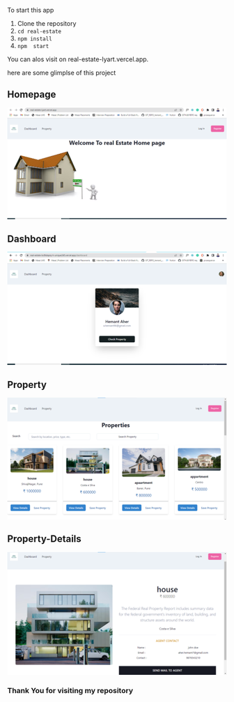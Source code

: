 To start this app 
1. Clone the repository
2. ``` cd real-estate ```
3. ``` npm install  ```
4. ``` npm  start ```

You can alos visit on real-estate-lyart.vercel.app.

here are some glimplse of this project 

## Homepage 

<img src="./public/home.png" />

## Dashboard 

<img src="./public/dashboard.png" />

## Property 

<img src="./public/property.png" />

## Property-Details 

<img src="./public/details.png" />


### Thank You for visiting my repository